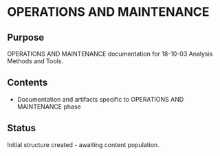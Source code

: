 # OPERATIONS AND MAINTENANCE

## Purpose
OPERATIONS AND MAINTENANCE documentation for 18-10-03 Analysis Methods and Tools.

## Contents
- Documentation and artifacts specific to OPERATIONS AND MAINTENANCE phase

## Status
Initial structure created - awaiting content population.
